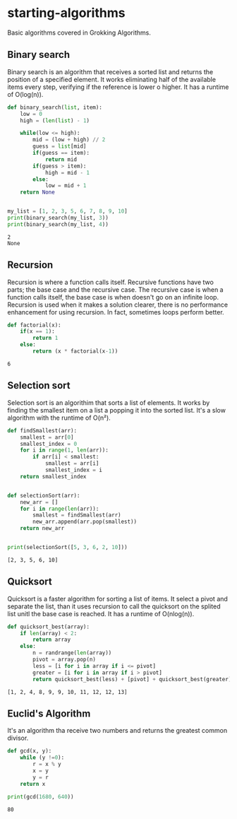# starting-algorithms

Basic algorithms covered in Grokking Algorithms.


## Binary search

Binary search is an algorithm that receives a sorted list and returns the position of a specified element.
It works eliminating half of the available items every step, verifying if the reference is lower o higher. It has a runtime of O(log(n)).

```python
def binary_search(list, item):
    low = 0
    high = (len(list) - 1)

    while(low <= high):
        mid = (low + high) // 2
        guess = list[mid]
        if(guess == item):
            return mid
        if(guess > item):
            high = mid - 1
        else:
            low = mid + 1
    return None


my_list = [1, 2, 3, 5, 6, 7, 8, 9, 10]
print(binary_search(my_list, 3))
print(binary_search(my_list, 4))
```


```
2
None
```


## Recursion

Recursion is where a function calls itself. Recursive functions have two parts; the base case and the recursive case.
The recursive case is when a function calls itself, the base case is when doesn't go on an infinite loop.
Recursion is used when it makes a solution clearer, there is no performance enhancement for using recursion. In fact, sometimes loops perform better.

```python
def factorial(x):
    if(x == 1):
        return 1
    else:
        return (x * factorial(x-1))
```

```
6
```



## Selection sort

Selection sort is an algorithim that sorts a list of elements. 
It works by finding the smallest item on a list a popping it into the sorted list. It's a slow algorithm with the runtime of O(n²).

```python
def findSmallest(arr):
    smallest = arr[0]
    smallest_index = 0
    for i in range(1, len(arr)):
        if arr[i] < smallest:
            smallest = arr[i]
            smallest_index = i
    return smallest_index


def selectionSort(arr):
    new_arr = []
    for i in range(len(arr)):
        smallest = findSmallest(arr)
        new_arr.append(arr.pop(smallest))
    return new_arr


print(selectionSort([5, 3, 6, 2, 10]))
```

```
[2, 3, 5, 6, 10]
```


## Quicksort

Quicksort is a faster algorithm for sorting a list of items. It select a pivot and separate the list, than it uses recursion to call the quicksort on the splited list unitl the base case is reached.
It has a runtime of O(nlog(n)).

```python
def quicksort_best(array):
    if len(array) < 2:
        return array
    else:
        n = randrange(len(array))
        pivot = array.pop(n)
        less = [i for i in array if i <= pivot]
        greater = [i for i in array if i > pivot]
        return quicksort_best(less) + [pivot] + quicksort_best(greater)
```

```
[1, 2, 4, 8, 9, 9, 10, 11, 12, 12, 13]
```


## Euclid's Algorithm
It's an algorithm tha receive two numbers and returns the greatest common divisor.

```python
def gcd(x, y):
    while (y !=0):
        r = x % y
        x = y
        y = r
    return x

print(gcd(1680, 640))
```
```
80
```





